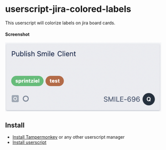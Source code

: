 # userscript-jira-colored-labels

This userscript will colorize labels on jira board cards.

#### Screenshot
![screenshot](card-screenshot.png)

## Install
* [Install Tampermonkey](https://www.tampermonkey.net/) or any other userscript manager
* [Install userscript](https://github.com/qoomon/userscript-jira-colored-labels/raw/main/jira-colored-labels.user.js)
